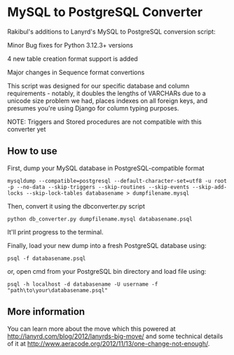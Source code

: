 MySQL to PostgreSQL Converter
============================= 

Rakibul's additions to Lanyrd's MySQL to PostgreSQL conversion script:

Minor Bug fixes for Python 3.12.3+ versions 

4 new table creation format support is added

Major changes in Sequence format convertions

This script was designed for our specific database and column requirements -
notably, it doubles the lengths of VARCHARs due to a unicode size problem we
had, places indexes on all foreign keys, and presumes you're using Django
for column typing purposes.

NOTE: Triggers and Stored procedures are not compatible with this converter yet

How to use
----------

First, dump your MySQL database in PostgreSQL-compatible format

    mysqldump --compatible=postgresql --default-character-set=utf8 -u root -p --no-data --skip-triggers --skip-routines --skip-events --skip-add-locks --skip-lock-tables databasename > dumpfilename.mysql

Then, convert it using the dbconverter.py script

`python db_converter.py dumpfilename.mysql databasename.psql`

It'll print progress to the terminal.

Finally, load your new dump into a fresh PostgreSQL database using: 

`psql -f databasename.psql`

or, open cmd from your PostgreSQL bin directory and load file using:

`psql -h localhost -d databasename -U username -f "path\to\your\databasename.psql"`

More information
----------------

You can learn more about the move which this powered at http://lanyrd.com/blog/2012/lanyrds-big-move/ and some technical details of it at http://www.aeracode.org/2012/11/13/one-change-not-enough/.
